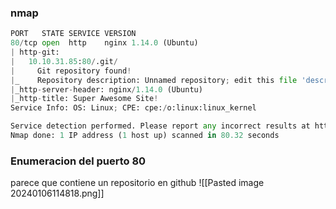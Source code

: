 
### nmap
```python
PORT   STATE SERVICE VERSION
80/tcp open  http    nginx 1.14.0 (Ubuntu)
| http-git: 
|   10.10.31.85:80/.git/
|     Git repository found!
|_    Repository description: Unnamed repository; edit this file 'description' to name the...
|_http-server-header: nginx/1.14.0 (Ubuntu)
|_http-title: Super Awesome Site!
Service Info: OS: Linux; CPE: cpe:/o:linux:linux_kernel

Service detection performed. Please report any incorrect results at https://nmap.org/submit/ .
Nmap done: 1 IP address (1 host up) scanned in 80.32 seconds
```
### Enumeracion del puerto 80
parece que contiene un repositorio en github
![[Pasted image 20240106114818.png]]
